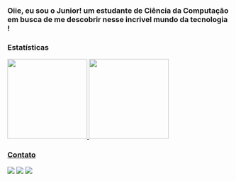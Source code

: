 ###  Oiie, eu sou o Junior! um estudante de Ciência da Computação em busca de me descobrir nesse incrivel mundo da tecnologia !

### Estatísticas
<div>
<a href="https://github.com/NerdEJr">
<img loading="lazy" height="180em" src="https://github-readme-stats.vercel.app/api/top-langs/?username=NerdEJr&layout=compact&langs_count=7&theme=dracula"/>
<img loading="lazy" height="180em" src="https://github-readme-stats.vercel.app/api?username=NerdEJr&show_icons=true&theme=dracula&include_all_commits=true&count_private=true"/>
</div>

### Contato
<div style="display: inline_block">
    <a href="https://instagram.com/1nerdgaymer" target="_blank"><img loading="lazy" src="https://img.shields.io/badge/-Instagram-%23E4405F?style=for-the-badge&logo=instagram&logoColor=white" target="_blank"></a>
<a href="https://www.twitch.tv/NerdGamerJr" target="_blank"><img loading="lazy" src="https://img.shields.io/badge/Twitch-9146FF?style=for-the-badge&logo=twitch&logoColor=white" target="_blank"></a>
<a href="https://www.linkedin.com/in/edjunior-dev" target="_blank"><img loading="lazy" src="https://img.shields.io/badge/-LinkedIn-%230077B5?style=for-the-badge&logo=linkedin&logoColor=white" target="_blank"></a>
<!--
**NerdEJr/NerdEJr** is a ✨ _special_ ✨ repository because its `README.md` (this file) appears on your GitHub profile.

Here are some ideas to get you started:

- 🔭 I’m currently working on ...
- 🌱 I’m currently learning ...
- 👯 I’m looking to collaborate on ...
- 🤔 I’m looking for help with ...
- 💬 Ask me about ...
- 📫 How to reach me: ...
- 😄 Pronouns: ...
- ⚡ Fun fact: ...
-->
